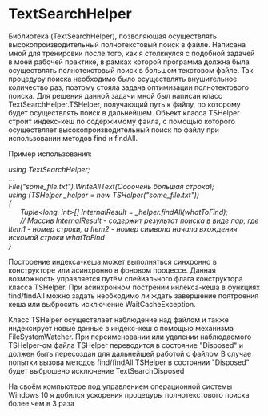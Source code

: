 # TextSearchHelper

Библиотека (TextSearchHelper), позволяющая осуществлять высокопроизводительный полнотекстовый поиск в файле. Написана мной для тренировки после того, как я столкнулся с подобной задачей в моей рабочей практике, в рамках которой программа должна была осуществлять полнотекстовый поиск в большом текстовом файле. Так процедуру поиска необходимо было осуществлять внушительное количество раз, поэтому стояла задача оптимизации полнотектового поиска.
Для решения данной задачи мной был написан класс TextSearchHelper.TSHelper, получающий путь к файлу, по которому будет осуществлять поиск в дальнейшем. Объект класса TSHelper строит индекс-кеш по содержимому файла, с помощью которого осуществляет высокопроизводительный поиск по файлу при использовании методов find и findAll.

Пример использования:

*using TextSearchHelper;*  
*...*  
*File("some_file.txt").WriteAllText(Оооочень большая строка);*  
*using (TSHelper _helper = new TSHelper("some_file.txt"))*  
*{*  
&nbsp;&nbsp;&nbsp;&nbsp;&nbsp;&nbsp;*Tuple<long, int>[] InternalResult = _helper.findAll(whatToFind);*    
&nbsp;&nbsp;&nbsp;&nbsp;&nbsp;&nbsp;*// Массив InternalResult - содержит результат поиска в виде пар, где Item1 - номер строки, а Item2 - номер символа начала вхождения искомой строки whatToFind*  
*}*  

Построение индекса-кеша может выполняться синхронно в конструкторе или асинхронно в фоновом процессе. Данная возможность управляется путём спейиального флага конструктора класса TSHelper. При асинхронном пострении инлекса-кеша в функциях find/findAll можно задать необходимо ли ждать завершение поятроения кеша или выбросить исключение WaitCacheException.


Класс TSHelper осуществлает наблюдение над файлом и также индексирует новые данные в индекс-кеш с помощью механизма FileSystemWatcher. 
При переименовании или удалении наблюдаемого TSHelper-ом файла TSHelper переводится в состояние "Disposed" и должен быть пересоздан для дальнейшей работой с файлом
В случае попытки вызова методов find/findAll TSHelper в состоянии "Disposed" будет выброшено исключение TextSearchDisposed

На своём компьютере под управлением операционной системы Windows 10 я добился ускорения процедуры полнотекстового поиска более чем в 3 раза
